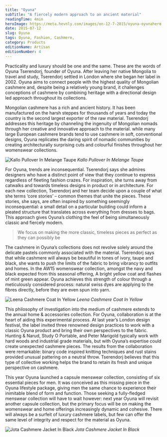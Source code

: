 ```yaml
---
title: "Oyuna"
subTitle: "A fiercely modern approach to an ancient material"
readingTime: 4min
heroImage: https://meta.hevnly.com/images/on-12-7-2015/oyuna-oyunahero.jpg
date: 2015-07-12
slug: Oyuna
tags: Oyuna, Fashion, Cashmere,
category: Products
editionName: Artisan
editionNumber: 4
---
```


Practicality and luxury should be one and the same. These are the words of Oyuna Tserendorj, founder of Oyuna. After leaving her native Mongolia to travel and study, Tserendorj settled in London where she began her label in 2002. Oyuna aims to connect people with the highest quality of Mongolian cashmere and, despite being a relatively young brand, it challenges conceptions of cashmere by combining heritage with a directional design led approach throughout its collections.

Mongolian cashmere has a rich and ancient history. It has been manufactured on the harsh steppes for thousands of years and today the country is the second largest exporter of the raw material. Tserendorj addresses this heritage by channeling the ingenuity of Mongolian nomads through her creative and innovative approach to the material. while many large European cashmere brands tend to use cashmere in soft, conventional designs, Oyuna replicates the daring spirit of nomadic communities by creating architecturally surprising cuts and colourful finishes throughout her womenswear collections.

![Kallo Pullover In Melange Taupe](https://meta.hevnly.com/images/on-12-7-2015/oyuna-look1.jpg)
*Kallo Pullover In Melange Taupe*

For Oyuna, trends are inconsequential. Tserendorj says she admires designers who have a distinct point of view that they continue to express regardless of fleeting fashion crazes. For inspiration, she turns away from catwalks and towards timeless designs in product or in architecture. For each new collection, Tserendorj and her team decide upon a couple of what she terms ‘core stories’ – common themes that unite the pieces. These stories, she says, are often inspired by something seemingly inconsequential: a small detail on a particular building could inform a pleated structure that translates across everything from dresses to bags. This approach gives Oyuna’s clothing the feel of being simultaneously classic and fiercely modern.

>We focus on making the more classic, timeless pieces as perfect as they can possibly be

The cashmere in Oyuna’s collections does not revolve solely around the delicate pastels commonly associated with the material. Tserendorj says that while cashmere will always be beautiful in tones of ivory, taupe and black, she wants to push the limits of the fabric to bring vibrancy to outfits and homes. In the AW15 womenswear collection, amongst the navy and black expected from this seasonal offering, A bright yellow coat and flashes of mint green appear. Oyuna achieves this strength of colour through a meticulously considered process: natural swiss dyes are applying to the fibres directly, before they are even spun into yarn.

![Leena Cashmere Coat In Yellow](https://meta.hevnly.com/images/on-12-7-2015/oyuna-yellow.jpg)
*Leena Cashmere Coat In Yellow*

This philosophy of investigation into the medium of cashmere extends to the annual home & accessories collection. For Oyuna, collaboration is at the heart of aiding this experimental process. At last year’s London design festival, the label invited three renowned design practices to work with a classic Oyuna product and bring their own perspectives to the fabric. Hunting & Narud, Study O Portable, and Peter Marigold typically work with hard woods and industrial grade materials, but with Oyuna’s expertise could create unexpected cashmere pieces. The results from the collaboration were remarkable: binary code inspired knitting techniques and rust stains provided unusual pattering on a neutral throw. Tserendorj believes that this type of collective working helps the brand to retain its fresh and unique perspective on cashmere.

This year Oyuna launched a capsule menswear collection, consisting of six essential pieces for men. It was conceived as this missing piece in the Oyuna lifestyle package, giving men the same chance to experience their inimitable blend of form and function. Those seeking a fully-fledged menswear collection will have to wait however: next year Oyuna will revisit another capsule collection, but the primary focus will be on making the womenswear and home offerings increasingly dynamic and cohesive. There will always be a surfeit of luxury cashmere labels, but few can offer the same level of integrity and respect for the material as Oyuna.

![Jota Cashmere Jacket In Black](https://meta.hevnly.com/images/on-12-7-2015/oyuna-look3.jpg)
*Jota Cashmere Jacket In Black*
